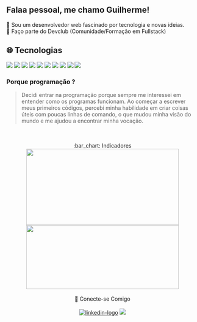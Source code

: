 Falaa pessoal, me chamo Guilherme!
---
:rocket: Sou um desenvolvedor web fascinado por tecnologia e novas ideias.
<br>
:brain: Faço parte do Devclub (Comunidade/Formação em Fullstack)

## :globe_with_meridians: Tecnologias
<div>
  <img src="https://img.shields.io/badge/HTML5-E34F26?style=for-the-badge&logo=html5&logoColor=white">
  <img src="https://img.shields.io/badge/CSS3-1572B6?style=for-the-badge&logo=css3&logoColor=white">
  <img src="https://img.shields.io/badge/JavaScript-F7DF1E?style=for-the-badge&logo=javascript&logoColor=black"> 
  <img src="https://img.shields.io/badge/React-20232A?style=for-the-badge&logo=react&logoColor=61DAFB">
  <img src="https://img.shields.io/badge/React_Router-CA4245?style=for-the-badge&logo=react-router&logoColor=white">
  <img src="https://img.shields.io/badge/Node.js-43853D?style=for-the-badge&logo=node.js&logoColor=white">
  <img src="https://img.shields.io/badge/GIT-E44C30?style=for-the-badge&logo=git&logoColor=white">
  <img src="https://img.shields.io/badge/styled--components-DB7093?style=for-the-badge&logo=styled-components&logoColor=white">
  <img src="https://img.shields.io/badge/Figma-F24E1E?style=for-the-badge&logo=figma&logoColor=white">
  <img src="https://img.shields.io/badge/Bootstrap-563D7C?style=for-the-badge&logo=bootstrap&logoColor=white">
  
</div>

### Porque programação ? 

> Decidi entrar na programação porque sempre me interessei em entender como os programas funcionam. Ao começar a escrever meus primeiros códigos, percebi minha habilidade em criar coisas úteis com poucas linhas de comando, o que mudou minha visão do mundo e me ajudou a  encontrar minha vocação.
<br>


<br>
<div align="center">:bar_chart: Indicadores</div>

<div align="center">
  <a href="https://github.com/Cicilin1/github-readme-stats">
    <img width=400 height=200 align="center" src="https://github-readme-stats.vercel.app/api?username=Cicilin1&show_icons=true&theme=transparent" />
  </a>
  
  <a href="https://github.com/Cicilin1/github-readme-stats">
  <img width=400 height=168 align="center" src="https://github-readme-stats.vercel.app/api/top-langs/?username=Cicilin1&layout=compact&theme=transparent" />
  </a>
</div>
<br>


<div align="center">
  💬 Conecte-se Comigo
  <br><br>
  <div align="center">
    <a href="https://www.linkedin.com/in/guilherme-cicilini" target="_blank"><img src="https://img.shields.io/badge/LinkedIn-0077B5?style=for-the-badge&logo=linkedin&logoColor=white" alt="linkedin-logo" target="_blank"></a>
  <a href = "mailto:cicilinideveloper@gmail.com" target="_blank"><img src="https://img.shields.io/badge/-Gmail-%23333?style=for-the-badge&logo=gmail&logoColor=white" target="_blank"></a>  
  </div>
 </div>




